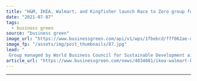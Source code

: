 ```yaml
---
title: "H&M, IKEA, Walmart, and Kingfisher launch Race to Zero group for retail sector"
date: "2021-07-07"
tags: 
  - business green
source: "business green"
image_url: "https://www.businessgreen.com/api/v1/wps/1fbebcd/fff062ae-d493-4d1c-9ed0-9cf256d86f8b/3/iStock-670857740-185x114.jpg"
image_fp: "/assets/img/post_thumbnails/87.jpg"
lead: "
 Group managed by World Business Council for Sustainable Development aims to increase number of net zero commitments from chains ..."
article_url: "https://www.businessgreen.com/news/4034081/ikea-walmart-kingfisher-launch-race-zero-group-retail-sector"
---
```


---
